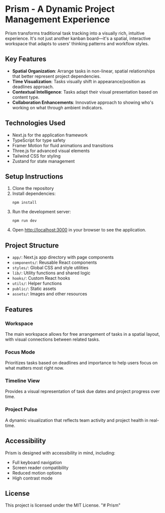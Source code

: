 # Prism - A Dynamic Project Management Experience

Prism transforms traditional task tracking into a visually rich, intuitive experience. It's not just another kanban board—it's a spatial, interactive workspace that adapts to users' thinking patterns and workflow styles.

## Key Features

- **Spatial Organization**: Arrange tasks in non-linear, spatial relationships that better represent project dependencies.
- **Time Visualization**: Tasks visually shift in appearance/position as deadlines approach.
- **Contextual Intelligence**: Tasks adapt their visual presentation based on content type.
- **Collaboration Enhancements**: Innovative approach to showing who's working on what through ambient indicators.

## Technologies Used

- Next.js for the application framework
- TypeScript for type safety
- Framer Motion for fluid animations and transitions
- Three.js for advanced visual elements
- Tailwind CSS for styling
- Zustand for state management

## Setup Instructions

1. Clone the repository
2. Install dependencies:
   ```
   npm install
   ```
3. Run the development server:
   ```
   npm run dev
   ```
4. Open [http://localhost:3000](http://localhost:3000) in your browser to see the application.

## Project Structure

- `app/`: Next.js app directory with page components
- `components/`: Reusable React components
- `styles/`: Global CSS and style utilities
- `lib/`: Utility functions and shared logic
- `hooks/`: Custom React hooks
- `utils/`: Helper functions
- `public/`: Static assets
- `assets/`: Images and other resources

## Features

### Workspace
The main workspace allows for free arrangement of tasks in a spatial layout, with visual connections between related tasks.

### Focus Mode
Prioritizes tasks based on deadlines and importance to help users focus on what matters most right now.

### Timeline View
Provides a visual representation of task due dates and project progress over time.

### Project Pulse
A dynamic visualization that reflects team activity and project health in real-time.

## Accessibility

Prism is designed with accessibility in mind, including:
- Full keyboard navigation
- Screen reader compatibility
- Reduced motion options
- High contrast mode

## License

This project is licensed under the MIT License. "# Prism" 
